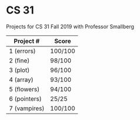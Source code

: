 # CS 31

Projects for CS 31 Fall 2019 with Professor Smallberg

| Project #    | Score   |
|--------------|---------|
| 1 (errors)   | 100/100 |
| 2 (fine)     | 98/100  |
| 3 (plot)     | 96/100  |
| 4 (array)    | 93/100  |
| 5 (flowers)  | 94/100  |
| 6 (pointers) | 25/25   |
| 7 (vampires) | 100/100 |
